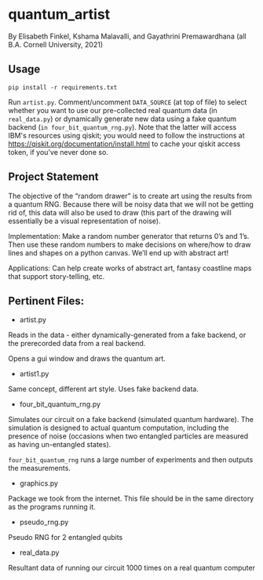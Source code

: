 # quantum_artist

By Elisabeth Finkel, Kshama Malavalli, and Gayathrini Premawardhana (all B.A. Cornell University, 2021)

## Usage

`pip install -r requirements.txt`

Run `artist.py`. Comment/uncomment `DATA_SOURCE` (at top of file) to select whether you want to use our pre-collected real quantum data (in `real_data.py`) or dynamically generate new data using a fake quantum backend (`in four_bit_quantum_rng.py`). Note that the latter will access IBM's resources using qiskit; you would need to follow the instructions at https://qiskit.org/documentation/install.html to cache your qiskit access token, if you've never done so.

## Project Statement

The objective of the “random drawer” is to create art using the results from a quantum RNG. Because there will be noisy data that we will not be getting rid of, this data will also be used to draw (this part of the drawing will essentially be a visual representation of noise).

Implementation: Make a random number generator that returns 0’s and 1’s. Then use these random numbers to make decisions on where/how to draw lines and shapes on a python canvas. We’ll end up with abstract art!

Applications: Can help create works of abstract art, fantasy coastline maps that support story-telling, etc.

## Pertinent Files:

* artist.py

Reads in the data - either dynamically-generated from a fake backend, or the prerecorded data from a real backend.

Opens a gui window and draws the quantum art.

* artist1.py

Same concept, different art style. Uses fake backend data.

* four_bit_quantum_rng.py

Simulates our circuit on a fake backend (simulated quantum hardware). The simulation is designed to actual quantum computation, including the presence of noise (occasions when two entangled particles are measured as having un-entangled states).

`four_bit_quantum_rng` runs a large number of experiments and then outputs the measurements.

* graphics.py

Package we took from the internet. This file should be in the same directory as the programs running it.

* pseudo_rng.py

Pseudo RNG for 2 entangled qubits

* real_data.py

Resultant data of running our circuit 1000 times on a real quantum computer
